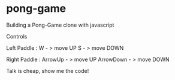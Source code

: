 # pong-game
Building a Pong-Game clone with javascript

Controls

Left Paddle :  W - > move UP
               S - > move DOWN
               
Right Paddle : ArrowUp - > move UP
               ArrowDown - > move DOWN
               
               
               
               
               
Talk is cheap, show me the code! 

